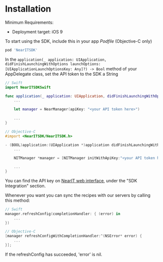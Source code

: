 # Installation #

Minimum Requirements:

- Deployment target: iOS 9

To start using the SDK, include this in your app *Podfile* (Objective-C only)

```ruby
pod 'NearITSDK'
```
 
In the `application(_ application: UIApplication, didFinishLaunchingWithOptions launchOptions: [UIApplicationLaunchOptionsKey: Any]?) -> Bool` method of your AppDelegate class, set the API token to the SDK a String


```swift
// Swift
import NearITSDKSwift

func application(_ application: UIApplication, didFinishLaunchingWithOptions launchOptions: [UIApplicationLaunchOptionsKey: Any]?) -> Bool {
	...

	let manager = NearManager(apiKey: "<your API token here>")
   
	...
}
```

```objective-c
// Objective-C
#import <NearITSDK/NearITSDK.h>

- (BOOL)application:(UIApplication *)application didFinishLaunchingWithOptions:(NSDictionary *)launchOptions {
    ...

    NITManager *manager = [NITManager initWithApiKey:"<your API token here>"];

    ...
}
```

You can find the API key on [NearIT web interface](https://go.nearit.com/), under the "SDK Integration" section.

Whenever you want you can sync the recipes with our servers by calling this method:

```swift
// Swift
manager.refreshConfig(completionHandler: { (error) in
    ...
})
```

```objective-c
// Objective-C
[manager refreshConfigWithCompletionHandler:^(NSError* error) {
    ...
}];
```

If the refreshConfig has succeeded, 'error' is nil.
